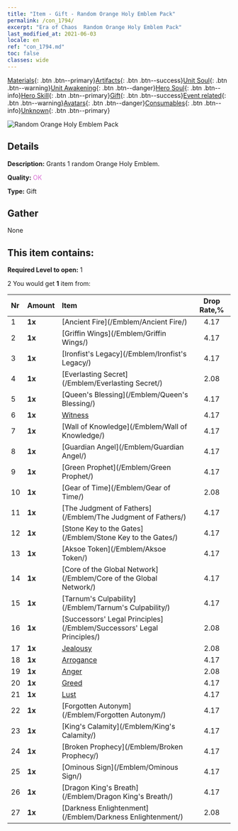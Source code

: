 ```yaml
---
title: "Item - Gift - Random Orange Holy Emblem Pack"
permalink: /con_1794/
excerpt: "Era of Chaos  Random Orange Holy Emblem Pack"
last_modified_at: 2021-06-03
locale: en
ref: "con_1794.md"
toc: false
classes: wide
---
```

 [Materials](/Items/){: .btn .btn--primary}[Artifacts](/Items/Artifacts/){: .btn .btn--success}[Unit Soul](/Items/UnitSoul/){: .btn .btn--warning}[Unit Awakening](/Items/UnitAwakening/){: .btn .btn--danger}[Hero Soul](/Items/HeroSoul/){: .btn .btn--info}[Hero Skill](/Items/HeroSkill/){: .btn .btn--primary}[Gift](/Items/Gift/){: .btn .btn--success}[Event related](/Items/Events/){: .btn .btn--warning}[Avatars](/Items/Avatars/){: .btn .btn--danger}[Consumables](/Items/Consumables/){: .btn .btn--info}[Unknown](/Items/Unknown/){: .btn .btn--primary}

 ![Random Orange Holy Emblem Pack](/images/t/i_907416.png)

## Details
 **Description:** Grants 1 random Orange Holy Emblem.

 **Quality:** <span style="color: #DA70D6">OK</span>

 **Type:** Gift

## Gather

  None

## This item contains:

 **Required Level to open:** 1

 2 You would get **1** item  from:

  | Nr | Amount |     Item    | Drop Rate,% |
  |:---|:-------|:------------|:---------:|
  | 1 |  **1x** | [Ancient Fire](/Emblem/Ancient Fire/) | 4.17 | 
  | 2 |  **1x** | [Griffin Wings](/Emblem/Griffin Wings/) | 4.17 | 
  | 3 |  **1x** | [Ironfist's Legacy](/Emblem/Ironfist's Legacy/) | 4.17 | 
  | 4 |  **1x** | [Everlasting Secret](/Emblem/Everlasting Secret/) | 2.08 | 
  | 5 |  **1x** | [Queen's Blessing](/Emblem/Queen's Blessing/) | 4.17 | 
  | 6 |  **1x** | [Witness](/Emblem/Witness/) | 4.17 | 
  | 7 |  **1x** | [Wall of Knowledge](/Emblem/Wall of Knowledge/) | 4.17 | 
  | 8 |  **1x** | [Guardian Angel](/Emblem/Guardian Angel/) | 4.17 | 
  | 9 |  **1x** | [Green Prophet](/Emblem/Green Prophet/) | 4.17 | 
  | 10 |  **1x** | [Gear of Time](/Emblem/Gear of Time/) | 2.08 | 
  | 11 |  **1x** | [The Judgment of Fathers](/Emblem/The Judgment of Fathers/) | 4.17 | 
  | 12 |  **1x** | [Stone Key to the Gates](/Emblem/Stone Key to the Gates/) | 4.17 | 
  | 13 |  **1x** | [Aksoe Token](/Emblem/Aksoe Token/) | 4.17 | 
  | 14 |  **1x** | [Core of the Global Network](/Emblem/Core of the Global Network/) | 4.17 | 
  | 15 |  **1x** | [Tarnum's Culpability](/Emblem/Tarnum's Culpability/) | 4.17 | 
  | 16 |  **1x** | [Successors' Legal Principles](/Emblem/Successors' Legal Principles/) | 2.08 | 
  | 17 |  **1x** | [Jealousy](/Emblem/Jealousy/) | 2.08 | 
  | 18 |  **1x** | [Arrogance](/Emblem/Arrogance/) | 4.17 | 
  | 19 |  **1x** | [Anger](/Emblem/Anger/) | 2.08 | 
  | 20 |  **1x** | [Greed](/Emblem/Greed/) | 4.17 | 
  | 21 |  **1x** | [Lust](/Emblem/Lust/) | 4.17 | 
  | 22 |  **1x** | [Forgotten Autonym](/Emblem/Forgotten Autonym/) | 4.17 | 
  | 23 |  **1x** | [King's Calamity](/Emblem/King's Calamity/) | 4.17 | 
  | 24 |  **1x** | [Broken Prophecy](/Emblem/Broken Prophecy/) | 4.17 | 
  | 25 |  **1x** | [Ominous Sign](/Emblem/Ominous Sign/) | 4.17 | 
  | 26 |  **1x** | [Dragon King's Breath](/Emblem/Dragon King's Breath/) | 4.17 | 
  | 27 |  **1x** | [Darkness Enlightenment](/Emblem/Darkness Enlightenment/) | 2.08 | 

